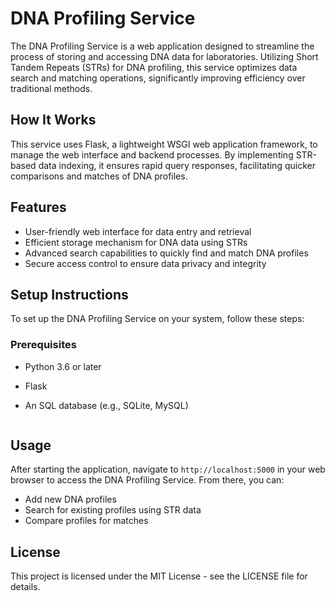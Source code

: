 
# DNA Profiling Service

The DNA Profiling Service is a web application designed to streamline the process of storing and accessing DNA data for laboratories. Utilizing Short Tandem Repeats (STRs) for DNA profiling, this service optimizes data search and matching operations, significantly improving efficiency over traditional methods.

## How It Works
This service uses Flask, a lightweight WSGI web application framework, to manage the web interface and backend processes. By implementing STR-based data indexing, it ensures rapid query responses, facilitating quicker comparisons and matches of DNA profiles.

## Features
- User-friendly web interface for data entry and retrieval
- Efficient storage mechanism for DNA data using STRs
- Advanced search capabilities to quickly find and match DNA profiles
- Secure access control to ensure data privacy and integrity

## Setup Instructions
To set up the DNA Profiling Service on your system, follow these steps:

### Prerequisites
- Python 3.6 or later
- Flask
- An SQL database (e.g., SQLite, MySQL)

   ```

## Usage
After starting the application, navigate to `http://localhost:5000` in your web browser to access the DNA Profiling Service. From there, you can:

- Add new DNA profiles
- Search for existing profiles using STR data
- Compare profiles for matches

## License
This project is licensed under the MIT License - see the LICENSE file for details.
